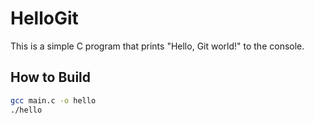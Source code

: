 # HelloGit

This is a simple C program that prints "Hello, Git world!" to the console.

## How to Build

```bash
gcc main.c -o hello
./hello